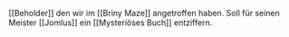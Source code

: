 [[Beholder]] den wir im [[Briny Maze]] angetroffen haben. Soll für seinen Meister [[Jomlus]] ein [[Mysteriöses Buch]] entziffern.